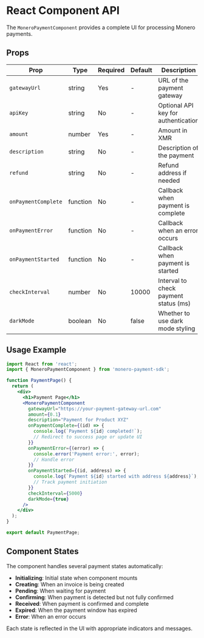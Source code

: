 # React Component API

The `MoneroPaymentComponent` provides a complete UI for processing Monero payments.

## Props

| Prop | Type | Required | Default | Description |
|------|------|----------|---------|-------------|
| `gatewayUrl` | string | Yes | - | URL of the payment gateway |
| `apiKey` | string | No | - | Optional API key for authentication |
| `amount` | number | Yes | - | Amount in XMR |
| `description` | string | No | - | Description of the payment |
| `refund` | string | No | - | Refund address if needed |
| `onPaymentComplete` | function | No | - | Callback when payment is complete |
| `onPaymentError` | function | No | - | Callback when an error occurs |
| `onPaymentStarted` | function | No | - | Callback when payment is started |
| `checkInterval` | number | No | 10000 | Interval to check payment status (ms) |
| `darkMode` | boolean | No | false | Whether to use dark mode styling |

## Usage Example

```jsx
import React from 'react';
import { MoneroPaymentComponent } from 'monero-payment-sdk';

function PaymentPage() {
  return (
    <div>
      <h1>Payment Page</h1>
      <MoneroPaymentComponent
        gatewayUrl="https://your-payment-gateway-url.com"
        amount={0.1}
        description="Payment for Product XYZ"
        onPaymentComplete={(id) => {
          console.log(`Payment ${id} completed!`);
          // Redirect to success page or update UI
        }}
        onPaymentError={(error) => {
          console.error('Payment error:', error);
          // Handle error
        }}
        onPaymentStarted={(id, address) => {
          console.log(`Payment ${id} started with address ${address}`);
          // Track payment initiation
        }}
        checkInterval={5000}
        darkMode={true}
      />
    </div>
  );
}

export default PaymentPage;
```

## Component States

The component handles several payment states automatically:

- **Initializing**: Initial state when component mounts
- **Creating**: When an invoice is being created
- **Pending**: When waiting for payment
- **Confirming**: When payment is detected but not fully confirmed
- **Received**: When payment is confirmed and complete
- **Expired**: When the payment window has expired
- **Error**: When an error occurs

Each state is reflected in the UI with appropriate indicators and messages.